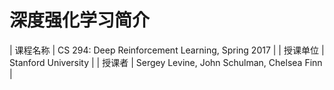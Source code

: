 # 深度强化学习简介
| 课程名称 | CS 294: Deep Reinforcement Learning, Spring 2017 | 
| 授课单位 | Stanford University |
| 授课者   | Sergey Levine, John Schulman, Chelsea Finn |   

